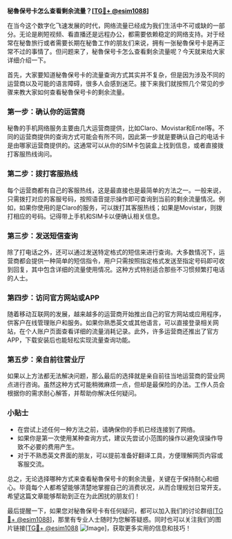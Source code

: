 **秘魯保号卡怎么查看剩余流量？[[TG💪+ @esim1088](https://t.me/s/esim1088)]**

在当今这个数字化飞速发展的时代，网络流量已经成为我们生活中不可或缺的一部分。无论是刷短视频、看直播还是远程办公，都需要依赖稳定的网络支持。对于经常在秘鲁旅行或者需要长期在秘鲁工作的朋友们来说，拥有一张秘魯保号卡是再正常不过的事情了。但问题来了，秘魯保号卡怎么查看剩余流量呢？今天就来给大家详细介绍一下。

首先，大家要知道秘魯保号卡的流量查询方式其实并不复杂，但是因为涉及不同的运营商以及可能的语言障碍，很多人会感到迷茫。接下来我们就按照几个常见的步骤来教大家如何查看秘魯保号卡的剩余流量。

### 第一步：确认你的运营商

秘魯的手机网络服务主要由几大运营商提供，比如Claro、Movistar和Entel等。不同的运营商提供的查询方式可能会有所不同，因此第一步就是要确认自己的电话卡是由哪家运营商提供的。这通常可以从你的SIM卡包装盒上找到信息，或者直接拨打客服热线询问。

### 第二步：拨打客服热线

每个运营商都有自己的客服热线，这是最直接也是最简单的方法之一。一般来说，只需拨打对应的客服号码，按照语音提示操作即可查询到当前的剩余流量情况。例如，如果你使用的是Claro的服务，可以拨打其客服热线；如果是Movistar，则拨打相应的号码。记得带上手机和SIM卡以便确认相关信息。

### 第三步：发送短信查询

除了打电话之外，还可以通过发送特定格式的短信来进行查询。大多数情况下，运营商都会提供一种简单的短信指令，用户只需按照指定格式发送至指定号码即可收到回复，其中包含详细的流量使用情况。这种方式特别适合那些不习惯频繁打电话的人士。

### 第四步：访问官方网站或APP

随着移动互联网的发展，越来越多的运营商开始推出自己的官方网站或应用程序，供客户在线管理账户和服务。如果你熟悉英文或其他语言，可以直接登录相关网站，在个人账户页面查看详细的流量消耗记录。此外，许多运营商还推出了官方APP，下载安装后也能轻松实现流量查询功能。

### 第五步：亲自前往营业厅

如果以上方法都无法解决问题，那么最后的选择就是亲自前往当地运营商的营业网点进行咨询。虽然这种方式可能稍微麻烦一点，但却是最保险的办法。工作人员会根据你的需求耐心解答，并帮助你解决任何疑问。

### 小贴士

- 在尝试上述任何一种方法之前，请确保你的手机已经连接到了网络。
- 如果你是第一次使用某种查询方式，建议先尝试小范围的操作以避免误操作导致不必要的费用产生。
- 对于不熟悉英文界面的朋友，可以提前准备好翻译工具，方便理解网页内容或客服交流。

总之，无论选择哪种方式来查看秘魯保号卡的剩余流量，关键在于保持耐心和细心。毕竟每个人都希望能够清楚地掌握自己的消费状况，从而合理规划日常开支。希望这篇文章能够帮助到正在为此困扰的朋友们！

最后提醒一下，如果您对秘魯保号卡有任何疑问，都可以加入我们的讨论群组[[TG💪+ @esim1088](https://t.me/s/esim1088)]，那里有专业人士随时为您解答疑惑。同时也可以关注我们的图片链接[[TG💪+ @esim1088](https://t.me/s/esim1088) ![Image](https://i.postimg.cc/4NQfJmqS/Snipaste-2025-05-13-00-14-12.png)]，获取更多实用的信息和技巧！
